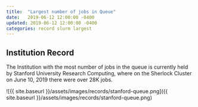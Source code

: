 ```yaml
---
title:  "Largest number of jobs in Queue"
date:   2019-06-12 12:00:00 -0400
updated: 2019-06-12 12:00:00 -0400
categories: record slurm largest
---
```


## Institution Record

The Institution with the most number of jobs in the queue is currently held by
Stanford University Research Computing, where on the Sherlock Cluster on June
10, 2019 there were over 28K jobs.

![{{ site.baseurl }}/assets/images/records/stanford-queue.png]({{ site.baseurl }}/assets/images/records/stanford-queue.png)
